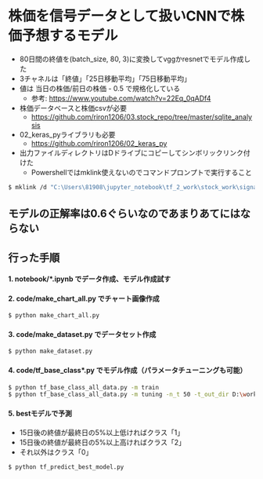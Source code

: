 # 株価を信号データとして扱いCNNで株価予想するモデル
- 80日間の終値を(batch_size, 80, 3)に変換してvggかresnetでモデル作成した
- 3チャネルは「終値」「25日移動平均」「75日移動平均」
- 値は 当日の株価/前日の株価 - 0.5 で規格化している
	- 参考: https://www.youtube.com/watch?v=22Eq_0qADf4
- 株価データベースと株価csvが必要
	- https://github.com/riron1206/03.stock_repo/tree/master/sqlite_analysis
- 02_keras_pyライブラリも必要
	- https://github.com/riron1206/02_keras_py
- 出力ファイルディレクトリはDドライブにコピーしてシンボリックリンク付けた
	- Powershellではmklink使えないのでコマンドプロンプトで実行すること
```bash
$ mklink /d "C:\Users\81908\jupyter_notebook\tf_2_work\stock_work\signal_model\output" "D:\work\signal_model\output"
```

## モデルの正解率は0.6ぐらいなのであまりあてにはならない

## 行った手順
#### 1. notebook/*.ipynb でデータ作成、モデル作成試す
#### 2. code/make_chart_all.py でチャート画像作成
```bash
$ python make_chart_all.py
```
#### 3. code/make_dataset.py でデータセット作成
```bash
$ python make_dataset.py
```
#### 4. code/tf_base_class*.py でモデル作成（パラメータチューニングも可能）
```bash
$ python tf_base_class_all_data.py -m train
$ python tf_base_class_all_data.py -m tuning -n_t 50 -t_out_dir D:\work\signal_model\output\model\tf_base_class_all_py\optuna  # パラメータチューニング
```
#### 5. bestモデルで予測
- 15日後の終値が最終日の5%以上低ければクラス「1」
- 15日後の終値が最終日の5%以上高ければクラス「2」
- それ以外はクラス「0」
```bash
$ python tf_predict_best_model.py
```

